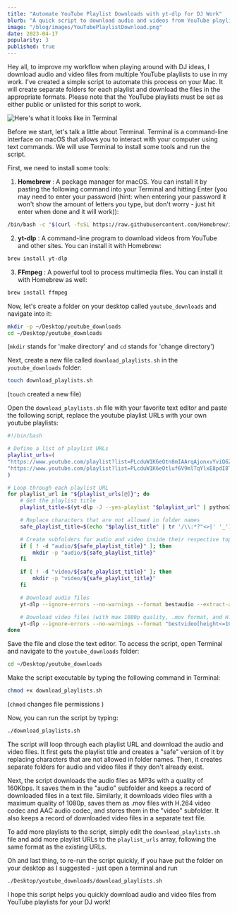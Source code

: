 ```yaml
---
title: "Automate YouTube Playlist Downloads with yt-dlp for DJ Work"
blurb: "A quick script to download audio and videos from YouTube playlists onto your Mac, ready for VJing and DJing"
image: "/blog/images/YouTubePlaylistDownload.png"
date: 2023-04-17
popularity: 3
published: true
---
```


Hey all, to improve my workflow when playing around with DJ ideas, I download audio and video files from multiple YouTube playlists to use in my work. I've created a simple script to automate this process on your Mac. It will create separate folders for each playlist and download the files in the appropriate formats. Please note that the YouTube playlists must be set as either public or unlisted for this script to work.

![Here's what it looks like in Terminal](../images/youtube_download_terminal.png "Here's what it looks like in Terminal") 

Before we start, let's talk a little about Terminal. Terminal is a command-line interface on macOS that allows you to interact with your computer using text commands. We will use Terminal to install some tools and run the script.

First, we need to install some tools: 
1. **Homebrew** : A package manager for macOS. You can install it by pasting the following command into your Terminal and hitting Enter (you may need to enter your password (hint: when entering your password it won't show the amount of letters you type, but don't worry - just hit enter when done and it will work)):

```bash
/bin/bash -c "$(curl -fsSL https://raw.githubusercontent.com/Homebrew/install/HEAD/install.sh)"
```

 
2. **yt-dlp** : A command-line program to download videos from YouTube and other sites. You can install it with Homebrew:

```bash
brew install yt-dlp
```

 
3. **FFmpeg** : A powerful tool to process multimedia files. You can install it with Homebrew as well:

```bash
brew install ffmpeg
```



Now, let's create a folder on your desktop called `youtube_downloads` and navigate into it:

```bash
mkdir -p ~/Desktop/youtube_downloads
cd ~/Desktop/youtube_downloads
```

(`mkdir` stands for 'make directory' and `cd` stands for 'change directory')


Next, create a new file called `download_playlists.sh` in the `youtube_downloads` folder:

```bash
touch download_playlists.sh
```

(`touch` created a new file)


Open the `download_playlists.sh` file with your favorite text editor and paste the following script, replace the youtube playlist URLs with your own youtube playlists:

```bash
#!/bin/bash

# Define a list of playlist URLs
playlist_urls=(
"https://www.youtube.com/playlist?list=PLcduW1K6eOtn8mIAArqAjonxvYviQ6ZAa"
"https://www.youtube.com/playlist?list=PLcduW1K6eOtluf6V9mlTqYlxE8pdI8TSe"
)

# Loop through each playlist URL
for playlist_url in "${playlist_urls[@]}"; do
    # Get the playlist title
    playlist_title=$(yt-dlp -J --yes-playlist "$playlist_url" | python3 -c "import sys, json; print(json.load(sys.stdin)['title'])")

    # Replace characters that are not allowed in folder names
    safe_playlist_title=$(echo "$playlist_title" | tr '/\\:*?"<>|' '_')

    # Create subfolders for audio and video inside their respective top-level folders if they don't exist
    if [ ! -d "audio/${safe_playlist_title}" ]; then
        mkdir -p "audio/${safe_playlist_title}"
    fi

    if [ ! -d "video/${safe_playlist_title}" ]; then
        mkdir -p "video/${safe_playlist_title}"
    fi

    # Download audio files
    yt-dlp --ignore-errors --no-warnings --format bestaudio --extract-audio --audio-format mp3 --audio-quality 160K --output "audio/${safe_playlist_title}/%(title)s.%(ext)s" --yes-playlist "$playlist_url" --download-archive "audio/${safe_playlist_title}/downloaded_${safe_playlist_title}_audio.txt"

    # Download video files (with max 1080p quality, .mov format, and H.264 video codec and AAC audio codec)
    yt-dlp --ignore-errors --no-warnings --format "bestvideo[height<=1080]+bestaudio" --merge-output-format mov --output "video/${safe_playlist_title}/%(title)s.%(ext)s" --yes-playlist "$playlist_url" --download-archive "video/${safe_playlist_title}/downloaded_${safe_playlist_title}_video.txt" --postprocessor "FFmpegVideoConvertor" --postprocessor-args "-c:v libx264 -c:a aac"
done
```

Save the file and close the text editor. To access the script, open Terminal and navigate to the `youtube_downloads` folder:

```bash
cd ~/Desktop/youtube_downloads
```



Make the script executable by typing the following command in Terminal:

```bash
chmod +x download_playlists.sh
```

(`chmod` changes file permissions
)

Now, you can run the script by typing:

```bash
./download_playlists.sh
```

The script will loop through each playlist URL and download the audio and video files. It first gets the playlist title and creates a "safe" version of it by replacing characters that are not allowed in folder names. Then, it creates separate folders for audio and video files if they don't already exist.

Next, the script downloads the audio files as MP3s with a quality of 160Kbps. It saves them in the "audio" subfolder and keeps a record of downloaded files in a text file. Similarly, it downloads video files with a maximum quality of 1080p, saves them as .mov files with H.264 video codec and AAC audio codec, and stores them in the "video" subfolder. It also keeps a record of downloaded video files in a separate text file.

To add more playlists to the script, simply edit the `download_playlists.sh` file and add more playlist URLs to the `playlist_urls` array, following the same format as the existing URLs.

Oh and last thing, to re-run the script quickly, if you have put the folder on your desktop as I suggested - just open a terminal and run
```bash
./Desktop/youtube_downloads/download_playlists.sh
```

I hope this script helps you quickly download audio and video files from YouTube playlists for your DJ work!